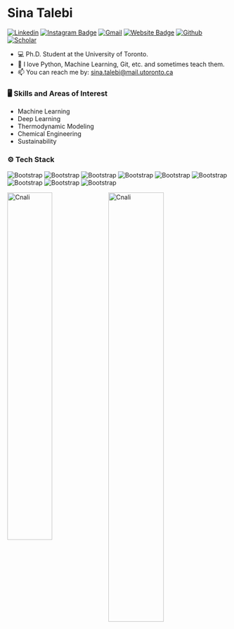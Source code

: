 # Sina  Talebi

[![Linkedin](https://img.shields.io/badge/-LinkedIn-blue?style=flat&logo=Linkedin&logoColor=white)](https://www.linkedin.com/in/sina-talebi/)
[![Instagram Badge](https://img.shields.io/badge/-Instagram-purple?logo=instagram&logoColor=white&link=https://instagram.com/ali.hejazzii/)](https://www.instagram.com/c_na_li)
[![Gmail](https://img.shields.io/badge/-Gmail-c14438?style=flat&logo=Gmail&logoColor=white)](mailto:sina.talebi@mail.utoronto.ca)
[![Website Badge](https://img.shields.io/badge/-Website-c14438?style=flat&logo=Google-Chrome&logoColor=white&link=https://pytopia.ai)](https://sinaatalebi.wixsite.com/resume)
[![Github](https://img.shields.io/github/followers/hejazizo?label=Follow&style=social)](https://github.com/Cnali)
[![Scholar](https://img.shields.io/badge/GoogleScholar?style=flat-square&labelColor=4285F4&logo=googlescholar&logoColor=white)](https://scholar.google.com/citations?user=5BMluJMAAAAJ&hl=en&oi=ao)

- 💻 Ph.D. Student at the University of Toronto.
- 🌱 I love Python, Machine Learning, Git, etc. and sometimes teach them.
- 📫 You can reach me by: sina.talebi@mail.utoronto.ca


### 🖥 Skills and Areas of Interest

- Machine Learning
- Deep Learning
- Thermodynamic Modeling
- Chemical Engineering
- Sustainability
### ⚙️ Tech Stack

![Bootstrap](https://img.shields.io/badge/-Python-05122A?style=flat-square&logo=Python&color=353535) ![Bootstrap](https://img.shields.io/badge/-TensorFlow-05122A?style=flat-square&logo=TensorFlow&color=353535) ![Bootstrap](https://img.shields.io/badge/-PyTorch-05122A?style=flat-square&logo=PyTorch&color=353535) ![Bootstrap](https://img.shields.io/badge/-Scikit%20Learn-05122A?style=flat-square&logo=Scikit-Learn&color=353535) ![Bootstrap](https://img.shields.io/badge/-MySQL-05122A?style=flat-square&logo=MySQL&color=353535) ![Bootstrap](https://img.shields.io/badge/-Pandas-05122A?style=flat-square&logo=Pandas&color=353535) ![Bootstrap](https://img.shields.io/badge/-Numpy-05122A?style=flat-square&logo=Numpy&color=353535) ![Bootstrap](https://img.shields.io/badge/-Matplotlib-05122A?style=flat-square&logo=Matplotlib&color=353535) ![Bootstrap](https://img.shields.io/badge/-Visual%20Studio%20Code-05122A?style=flat-square&logo=Visual-Studio-Code&color=353535)

<div>
  <img width="45%" align="left" src="https://github-readme-stats.vercel.app/api/top-langs?username=Cnali&show_icons=true&locale=en&layout=compact" alt="Cnali" />
  <img width="50%"  src="https://github-readme-streak-stats.herokuapp.com/?user=Cnali&" alt="Cnali" />
</div>

